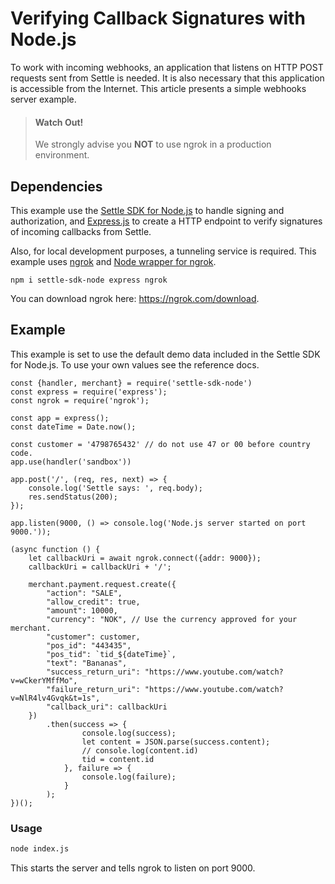 # Verifying Callback Signatures with Node.js

To work with incoming webhooks, an application that listens on HTTP POST requests sent from Settle is needed. It is also necessary that this application is accessible from the Internet.
This article presents a simple webhooks server example.

> #### Watch Out!
>
> We strongly advise you **NOT** to use ngrok in a production environment.

 

## Dependencies
This example use the [Settle SDK for Node.js](./ZG9jOjM0NzQwMDM1-settle-sdk-node) to handle signing and authorization, and [Express.js](https://expressjs.com/) to create a HTTP endpoint to verify signatures of incoming callbacks from Settle.

Also, for local development purposes, a tunneling service is required. This example uses [ngrok](https://ngrok.com/) and [Node wrapper for ngrok](https://github.com/bubenshchykov/ngrok).

```
npm i settle-sdk-node express ngrok
```

You can download ngrok here: https://ngrok.com/download.

 

## Example
This example is set to use the default demo data included in the Settle SDK for Node.js. To use your own values see the reference docs.

```
const {handler, merchant} = require('settle-sdk-node')
const express = require('express');
const ngrok = require('ngrok');

const app = express();
const dateTime = Date.now();

const customer = '4798765432' // do not use 47 or 00 before country code.
app.use(handler('sandbox'))

app.post('/', (req, res, next) => {
    console.log('Settle says: ', req.body);
    res.sendStatus(200);
});

app.listen(9000, () => console.log('Node.js server started on port 9000.'));

(async function () {
    let callbackUri = await ngrok.connect({addr: 9000});
    callbackUri = callbackUri + '/';

    merchant.payment.request.create({
        "action": "SALE",
        "allow_credit": true,
        "amount": 10000,
        "currency": "NOK", // Use the currency approved for your merchant.
        "customer": customer,
        "pos_id": "443435",
        "pos_tid": `tid_${dateTime}`,
        "text": "Bananas",
        "success_return_uri": "https://www.youtube.com/watch?v=wCkerYMffMo",
        "failure_return_uri": "https://www.youtube.com/watch?v=NlR4lv4Gvqk&t=1s",
        "callback_uri": callbackUri
    })
        .then(success => {
                console.log(success);
                let content = JSON.parse(success.content);
                // console.log(content.id)
                tid = content.id
            }, failure => {
                console.log(failure);
            }
        );
})();
```

### Usage

```bash title="Start the server with"
node index.js
```

This starts the server and tells ngrok to listen on port 9000.